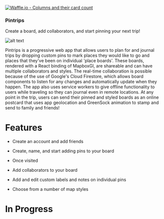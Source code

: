 [![Waffle.io - Columns and their card count](https://badge.waffle.io/acdc-1802/pintrips.png?columns=all)](https://waffle.io/acdc-1802/pintrips?utm_source=badge)

### Pintrips ###

Create a board, add collaborators, and start pinning your next trip! 

![alt text](https://raw.githubusercontent.com/acdc-1802/pintrips/master/public/attributes/PintripsApp.png)

Pintrips is a progressive web app that allows users to plan for and journal trips by dropping custom pins to mark places they would like to go and places that they've been on individual 'place boards'. These boards, rendered with a React binding of MapboxGl, are shareable and can have multiple collaborators and styles. The real-time collaboration is possible because of the use of Google's Cloud Firestore, which allows board components to listen for any changes and automatically update when they happen. The app also uses service workers to give offline functionality to users while traveling so they can journal even in remote locations. At any point in the trip, users can send their pinned and styled boards as an online postcard that uses app geolocation and GreenSock animation to stamp and send to family and friends!

# Features #

- Create an account and add friends

- Create, name, and start adding pins to your board

- Once visited 

- Add collaborators to your board

- Add and edit custom labels and notes on individual pins 

- Choose from a number of map styles

# In Progress #


